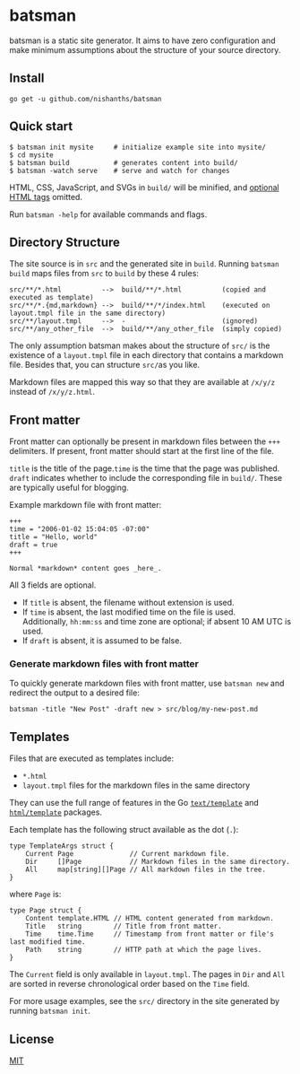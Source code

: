 # batsman

batsman is a static site generator. It aims to have zero configuration and make minimum assumptions about the structure of your source directory.

## Install

```
go get -u github.com/nishanths/batsman
```

## Quick start 

```
$ batsman init mysite     # initialize example site into mysite/
$ cd mysite               
$ batsman build           # generates content into build/
$ batsman -watch serve    # serve and watch for changes
```

HTML, CSS, JavaScript, and SVGs in `build/` will be minified, and [optional HTML tags](https://html.spec.whatwg.org/multipage/syntax.html#syntax-tag-omission) omitted.

Run `batsman -help` for available commands and flags.

## Directory Structure

The site source is in `src` and the generated site in `build`.
Running `batsman build` maps files from `src` to `build` by these 4 rules:

```
src/**/*.html          -->  build/**/*.html          (copied and executed as template)
src/**/*.{md,markdown} -->  build/**/*/index.html    (executed on layout.tmpl file in the same directory)
src/**/layout.tmpl     -->  -                        (ignored)
src/**/any_other_file  -->  build/**/any_other_file  (simply copied)
```

The only assumption batsman makes about the structure of `src/` is the existence of a `layout.tmpl` file in each directory that contains a markdown file. Besides that, you can structure `src/`as you like.

Markdown files are mapped this way so that they are available at `/x/y/z` instead of `/x/y/z.html`. 

## Front matter

Front matter can optionally be present in markdown files between the `+++` delimiters. If present, front matter should start at the first line of the file. 

`title` is the title of the page.`time` is the time that the page was published. `draft` indicates whether to include the corresponding file in `build/`. These are typically useful for blogging.

Example markdown file with front matter:

```
+++
time = "2006-01-02 15:04:05 -07:00"
title = "Hello, world"
draft = true
+++

Normal *markdown* content goes _here_.
```

All 3 fields are optional.

* If `title` is absent, the filename without extension is used.
* If `time` is absent, the last modified time on the file is used. 
  <br>Additionally, `hh:mm:ss` and time zone are optional; if absent 10 AM UTC is used.
* If `draft` is absent, it is assumed to be false.

### Generate markdown files with front matter

To quickly generate markdown files with front matter, use `batsman new` and redirect the output to a desired file:

```
batsman -title "New Post" -draft new > src/blog/my-new-post.md
```

## Templates

Files that are executed as templates include:

* `*.html`
* `layout.tmpl` files for the markdown files in the same directory

They can use the full range of features in the Go [`text/template`](https://godoc.org/text/template) and [`html/template`](https://godoc.org/html/template) packages.

Each template has the following struct available as the dot (`.`):

```
type TemplateArgs struct {
	Current Page              // Current markdown file.
	Dir     []Page            // Markdown files in the same directory.
	All     map[string][]Page // All markdown files in the tree.
}
```

where `Page` is:

```
type Page struct {
	Content template.HTML // HTML content generated from markdown.
	Title   string        // Title from front matter.
	Time    time.Time     // Timestamp from front matter or file's last modified time.
	Path    string        // HTTP path at which the page lives.
}
```

The `Current` field is only available in `layout.tmpl`. The pages in `Dir` and `All` are sorted in reverse chronological order based on the `Time` field.

For more usage examples, see the `src/` directory in the site generated by running `batsman init`.

## License

[MIT](https://nishanths.mit-license.org)
